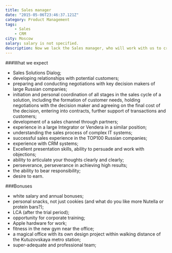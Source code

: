 ```yaml
---
title: Sales manager
date: "2015-05-06T23:46:37.121Z"
category: Product Management
tags:
    - Sales
    - CRM
city: Moscow
salary: salary is not specified.
description: Now we lack the Sales manager, who will work with us to create the best corporate messenger.
---
```


###What we expect
- Sales Solutions Dialog;
- developing relationships with potential customers;
- preparing and conducting negotiations with key decision makers of large Russian companies;
- initiation and personal coordination of all stages in the sales cycle of a solution, including the formation of customer needs, holding negotiations with the decision maker and agreeing on the final cost of the decision, entering into contracts, further support of transactions and customers;
- development of a sales channel through partners;
- experience in a large Integrator or Vendera in a similar position;
- understanding the sales process of complex IT systems;
- successful sales experience in the TOP100 Russian companies;
- experience with CRM systems;
- Excellent presentation skills, ability to persuade and work with objections;
- ability to articulate your thoughts clearly and clearly;
- perseverance, perseverance in achieving high results;
- the ability to bear responsibility;
- desire to earn.

###Bonuses
- white salary and annual bonuses;
- personal snacks, not just cookies (and what do you like more Nutella or protein bars?);
- LCA (after the trial period);
- opportunity for corporate training;
- Apple hardware for work;
- fitness in the new gym near the office;
- a magical office with its own design project within walking distance of the Kutuzovskaya metro station;
- super-adequate and professional team;
